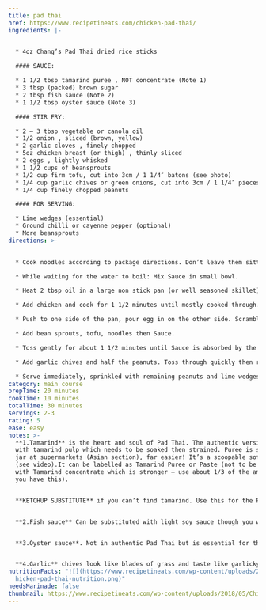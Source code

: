 ```yaml
---
title: pad thai
href: https://www.recipetineats.com/chicken-pad-thai/
ingredients: |-
  

  * 4oz Chang’s Pad Thai dried rice sticks

  #### SAUCE:

  * 1 1/2 tbsp tamarind puree , NOT concentrate (Note 1)
  * 3 tbsp (packed) brown sugar
  * 2 tbsp fish sauce (Note 2)
  * 1 1/2 tbsp oyster sauce (Note 3)

  #### STIR FRY:

  * 2 – 3 tbsp vegetable or canola oil
  * 1/2 onion , sliced (brown, yellow)
  * 2 garlic cloves , finely chopped
  * 5oz chicken breast (or thigh) , thinly sliced
  * 2 eggs , lightly whisked
  * 1 1/2 cups of beansprouts
  * 1/2 cup firm tofu, cut into 3cm / 1 1/4″ batons (see photo)
  * 1/4 cup garlic chives or green onions, cut into 3cm / 1 1/4″ pieces (Note 4)
  * 1/4 cup finely chopped peanuts

  #### FOR SERVING:

  * Lime wedges (essential)
  * Ground chilli or cayenne pepper (optional)
  * More beansprouts
directions: >-
  

  * Cook noodles according to package directions. Don’t leave them sitting around for more than 5 – 10 minutes.  

  * While waiting for the water to boil: Mix Sauce in small bowl.  

  * Heat 2 tbsp oil in a large non stick pan (or well seasoned skillet) over high heat. Add garlic and onion, cook for 30 seconds.

  * Add chicken and cook for 1 1/2 minutes until mostly cooked through.

  * Push to one side of the pan, pour egg in on the other side. Scramble using the wooden spoon (add touch of extra oil if pan is too dry), then mix into chicken.

  * Add bean sprouts, tofu, noodles then Sauce.

  * Toss gently for about 1 1/2 minutes until Sauce is absorbed by the noodles.

  * Add garlic chives and half the peanuts. Toss through quickly then remove from heat.

  * Serve immediately, sprinkled with remaining peanuts and lime wedges on the side, with a sprinkle of chilli and a handful of extra beansprouts on the side if desired (this is the Thai way!). Squeeze over lime juice to taste before eating.
category: main course
prepTime: 20 minutes
cookTime: 10 minutes
totalTime: 30 minutes
servings: 2-3
rating: 5
ease: easy
notes: >-
  **1.Tamarind** is the heart and soul of Pad Thai. The authentic version starts
  with tamarind pulp which needs to be soaked then strained. Puree is sold in a
  jar at supermarkets (Asian section), far easier! It’s a scoopable soft paste
  (see video).It can be labelled as Tamarind Puree or Paste (not to be confused
  with Tamarind concentrate which is stronger – use about 1/3 of the amount if
  you have this).


  **KETCHUP SUBSTITUTE** if you can’t find tamarind. Use this for the Pad Thai Sauce instead of ingredients listed above:1 tbsp ketchup, 2 tbsp brown sugar, 2 tbsp fish sauce, 2 tsp oyster sauce, 1 tsp dark soy sauce\*, 2 tbsp rice vinegar (or 1 tbsp white vinegar).See in post for explanation, and cynics, don’t judge until you’ve tried this! It’s remarkably good and quite close to the base Pad Thai recipe!: \* This is mainly for colour, so can be substituted with light or normal soy sauce and flavour will still be the same.


  **2.Fish sauce** Can be substituted with light soy sauce though you will lose a bit of the flavour edge that fish sauce gives it. 


  **3.Oyster sauce**. Not in authentic Pad Thai but is essential for this everyday version. 


  **4.Garlic** chives look like blades of grass and taste like garlicky chives. If you can’t find them, it’s not a deal killer. Best to substitute with chopped green onion / scallions.
nutritionFacts: "![](https://www.recipetineats.com/wp-content/uploads/2018/05/c\
  hicken-pad-thai-nutrition.png)"
needsMarinade: false
thumbnail: https://www.recipetineats.com/wp-content/uploads/2018/05/Chicken-Pad-Thai_0.jpg
---
```

